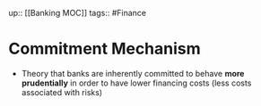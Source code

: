 up:: [[Banking MOC]]
tags:: #Finance 
# Commitment Mechanism
- Theory that banks are inherently committed to behave **more prudentially** in order to have lower financing costs (less costs associated with risks)